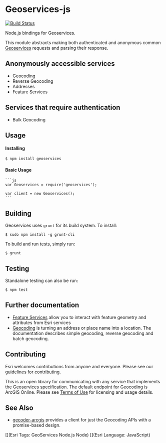# Geoservices-js

[![Build Status](https://travis-ci.org/Esri/geoservices-js.svg?branch=master)](https://travis-ci.org/Esri/geoservices-js)

Node.js bindings for Geoservices.

This module abstracts making both authenticated and anonymous common [Geoservices](http://geoservices.github.io/) requests and parsing their response.

## Anonymously accessible services

* Geocoding
* Reverse Geocoding
* Addresses
* Feature Services

## Services that require authentication

* Bulk Geocoding

## Usage

#### Installing

    $ npm install geoservices

#### Basic Usage

    ```js
    var Geoservices = require('geoservices');

    var client = new Geoservices();
    ```

## Building

Geoservices uses `grunt` for its build system.  To install:

    $ sudo npm install -g grunt-cli

To build and run tests, simply run:

    $ grunt

## Testing

Standalone testing can also be run:

    $ npm test

## Further documentation

* [Feature Services](docs/FeatureServices.md) allow you to interact with feature geometry and attributes from Esri services
* [Geocoding](docs/Geocoding.md) is turning an address or place name into a location. The documentation describes simple geocoding, reverse geocoding and batch geocoding.

## Contributing

Esri welcomes contributions from anyone and everyone. Please see our [guidelines for contributing](https://github.com/esri/contributing).

This is an open library for communicating with any service that implements the Geoservices specification.  The default endpoint for Geocoding is ArcGIS Online.  Please see [Terms of Use](http://resources.arcgis.com/en/help/arcgis-rest-api/#/ArcGIS_Online_services_licensing/02r3000001mv000000/) for licensing and usage details.

## See Also

 * [gecoder-arcgis](https://github.com/StephanGeorg/geocoder-arcgis) provides a client for just the Geocoding APIs with a promise-based design.

[](Esri Tags: GeoServices Node.js Node)
[](Esri Language: JavaScript)
